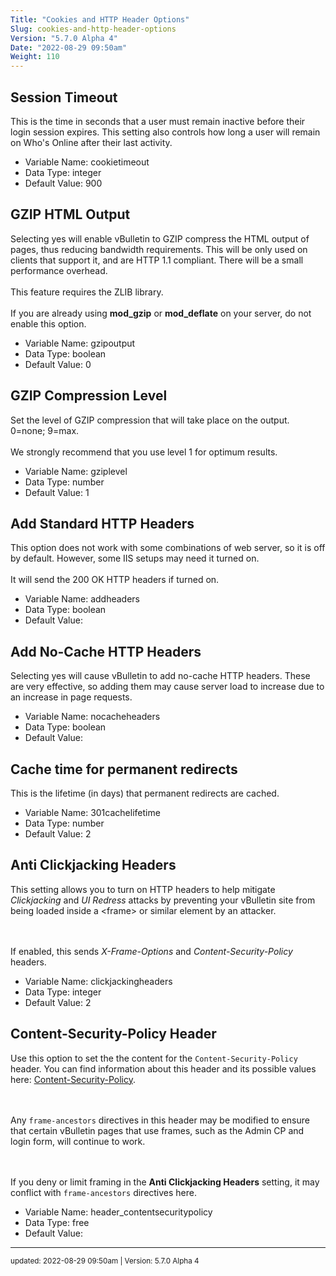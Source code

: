 ```yaml
---
Title: "Cookies and HTTP Header Options"
Slug: cookies-and-http-header-options
Version: "5.7.0 Alpha 4"
Date: "2022-08-29 09:50am"
Weight: 110
---
```



## Session Timeout

This is the time in seconds that a user must remain inactive before their login session expires. This setting also controls how long a user will remain on Who's Online after their last activity.




- Variable Name: cookietimeout
- Data Type: integer
- Default Value: 900

## GZIP HTML Output

Selecting yes will enable vBulletin to GZIP compress the HTML output of pages, thus reducing bandwidth requirements. This will be only used on clients that support it, and are HTTP 1.1 compliant. There will be a small performance overhead.<br />
<br />
This feature requires the ZLIB library.<br />
<br />
If you are already using <b>mod_gzip</b> or <b>mod_deflate</b> on your server, do not enable this option.




- Variable Name: gzipoutput
- Data Type: boolean
- Default Value: 0

## GZIP Compression Level

Set the level of GZIP compression that will take place on the output. 0=none; 9=max.<br />
<br />
We strongly recommend that you use level 1 for optimum results.




- Variable Name: gziplevel
- Data Type: number
- Default Value: 1

## Add Standard HTTP Headers

This option does not work with some combinations of web server, so it is off by default. However, some IIS setups may need it turned on.<br />
<br />
It will send the 200 OK HTTP headers if turned on.




- Variable Name: addheaders
- Data Type: boolean
- Default Value: 

## Add No-Cache HTTP Headers

Selecting yes will cause vBulletin to add no-cache HTTP headers. These are very effective, so adding them may cause server load to increase due to an increase in page requests.




- Variable Name: nocacheheaders
- Data Type: boolean
- Default Value: 

## Cache time for permanent redirects

This is the lifetime (in days) that permanent redirects are cached.




- Variable Name: 301cachelifetime
- Data Type: number
- Default Value: 2

## Anti Clickjacking Headers

This setting allows you to turn on HTTP headers to help mitigate <em>Clickjacking</em> and <em>UI Redress</em> attacks by preventing your vBulletin site from being loaded inside a &lt;frame&gt; or similar element by an attacker.

<br /><br />If enabled, this sends <em>X-Frame-Options</em> and <em>Content-Security-Policy</em> headers.




- Variable Name: clickjackingheaders
- Data Type: integer
- Default Value: 2

## Content-Security-Policy Header

Use this option to set the the content for the  <code>Content-Security-Policy</code> header. You can find information about this header and its possible values here: <a href="https://developer.mozilla.org/en-US/docs/Web/HTTP/Headers/Content-Security-Policy" target="_blank">Content-Security-Policy</a>.

<br /><br />Any <code>frame-ancestors</code> directives in this header may be modified to ensure that certain vBulletin pages that use frames, such as the Admin CP and login form, will continue to work. 

<br /><br />If you deny or limit framing in the <b>Anti Clickjacking Headers</b> setting, it may conflict with <code>frame-ancestors</code> directives here.




- Variable Name: header_contentsecuritypolicy
- Data Type: free
- Default Value: 


<hr>
<small>
updated: 2022-08-29 09:50am | Version: 5.7.0 Alpha 4
</small>